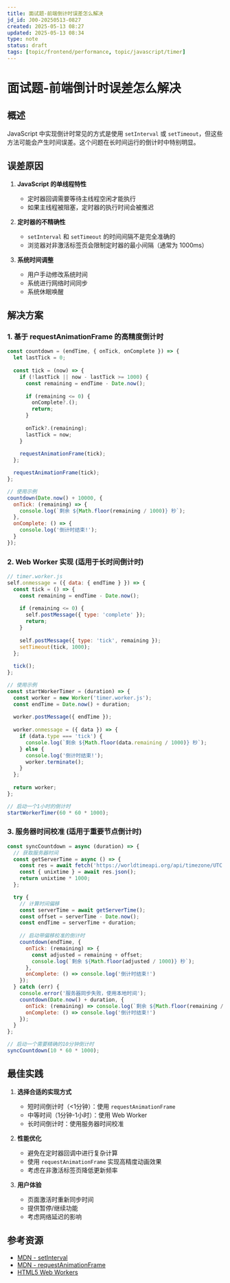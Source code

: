 ```yaml
---
title: 面试题-前端倒计时误差怎么解决
jd_id: J00-20250513-0827
created: 2025-05-13 08:27
updated: 2025-05-13 08:34
type: note
status: draft
tags: [topic/frontend/performance, topic/javascript/timer]
---
```


# 面试题-前端倒计时误差怎么解决

## 概述

JavaScript 中实现倒计时常见的方式是使用 `setInterval` 或 `setTimeout`，但这些方法可能会产生时间误差。这个问题在长时间运行的倒计时中特别明显。

## 误差原因

1. **JavaScript 的单线程特性**
   - 定时器回调需要等待主线程空闲才能执行
   - 如果主线程被阻塞，定时器的执行时间会被推迟

2. **定时器的不精确性**
   - `setInterval` 和 `setTimeout` 的时间间隔不是完全准确的
   - 浏览器对非激活标签页会限制定时器的最小间隔（通常为 1000ms）

3. **系统时间调整**
   - 用户手动修改系统时间
   - 系统进行网络时间同步
   - 系统休眠唤醒

## 解决方案

### 1. 基于 requestAnimationFrame 的高精度倒计时

```javascript
const countdown = (endTime, { onTick, onComplete }) => {
  let lastTick = 0;
  
  const tick = (now) => {
    if (!lastTick || now - lastTick >= 1000) {
      const remaining = endTime - Date.now();
      
      if (remaining <= 0) {
        onComplete?.();
        return;
      }
      
      onTick?.(remaining);
      lastTick = now;
    }
    
    requestAnimationFrame(tick);
  };

  requestAnimationFrame(tick);
};

// 使用示例
countdown(Date.now() + 10000, {
  onTick: (remaining) => {
    console.log(`剩余 ${Math.floor(remaining / 1000)} 秒`);
  },
  onComplete: () => {
    console.log('倒计时结束!');
  }
});
```

### 2. Web Worker 实现 (适用于长时间倒计时)

```javascript
// timer.worker.js
self.onmessage = ({ data: { endTime } }) => {
  const tick = () => {
    const remaining = endTime - Date.now();
    
    if (remaining <= 0) {
      self.postMessage({ type: 'complete' });
      return;
    }
    
    self.postMessage({ type: 'tick', remaining });
    setTimeout(tick, 1000);
  };
  
  tick();
};

// 使用示例
const startWorkerTimer = (duration) => {
  const worker = new Worker('timer.worker.js');
  const endTime = Date.now() + duration;
  
  worker.postMessage({ endTime });
  
  worker.onmessage = ({ data }) => {
    if (data.type === 'tick') {
      console.log(`剩余 ${Math.floor(data.remaining / 1000)} 秒`);
    } else {
      console.log('倒计时结束!');
      worker.terminate();
    }
  };
  
  return worker;
};

// 启动一个1小时的倒计时
startWorkerTimer(60 * 60 * 1000);
```

### 3. 服务器时间校准 (适用于重要节点倒计时)

```javascript
const syncCountdown = async (duration) => {
  // 获取服务器时间
  const getServerTime = async () => {
    const res = await fetch('https://worldtimeapi.org/api/timezone/UTC');
    const { unixtime } = await res.json();
    return unixtime * 1000;
  };

  try {
    // 计算时间偏移
    const serverTime = await getServerTime();
    const offset = serverTime - Date.now();
    const endTime = serverTime + duration;
    
    // 启动带偏移校准的倒计时
    countdown(endTime, {
      onTick: (remaining) => {
        const adjusted = remaining + offset;
        console.log(`剩余 ${Math.floor(adjusted / 1000)} 秒`);
      },
      onComplete: () => console.log('倒计时结束!')
    });
  } catch (err) {
    console.error('服务器同步失败，使用本地时间');
    countdown(Date.now() + duration, {
      onTick: (remaining) => console.log(`剩余 ${Math.floor(remaining / 1000)} 秒`),
      onComplete: () => console.log('倒计时结束!')
    });
  }
};

// 启动一个需要精确的10分钟倒计时
syncCountdown(10 * 60 * 1000);
```

## 最佳实践

1. **选择合适的实现方式**
   - 短时间倒计时（<1分钟）：使用 `requestAnimationFrame`
   - 中等时间（1分钟-1小时）：使用 Web Worker
   - 长时间倒计时：使用服务器时间校准

2. **性能优化**
   - 避免在定时器回调中进行复杂计算
   - 使用 `requestAnimationFrame` 实现高精度动画效果
   - 考虑在非激活标签页降低更新频率

3. **用户体验**
   - 页面激活时重新同步时间
   - 提供暂停/继续功能
   - 考虑网络延迟的影响

## 参考资源

- [MDN - setInterval](https://developer.mozilla.org/zh-CN/docs/Web/API/setInterval)
- [MDN - requestAnimationFrame](https://developer.mozilla.org/zh-CN/docs/Web/API/window/requestAnimationFrame)
- [HTML5 Web Workers](https://www.w3schools.com/html/html5_webworkers.asp)

